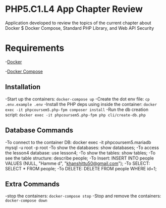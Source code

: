 # PHP5.C1.L4 App Chapter Review

Application developed to review the topics of the 
current chapter about Docker $ Docker Compose, Standard PHP Library, and Web API Security

# Requirements

-[Docker](https://docs.docker.com/engine/install/)

-[Docker Compose](https://docs.docker.com/compose/install/)

## Installation

-Start up the containers: `docker-compose up`
-Create the dot env file: `cp .env.example .env`
-Install the PHP deps using inside the container: `docker exec -it phpcoursem5.php-fpm composer install`
-Run the db creation script: `docker exec -it phpcoursem5.php-fpm php cli/create-db.php`

## Database Commands
-To connect to the container DB: docker exec -it phpcoursem5.mariadb mysql -u root -p root
-To show the databases: show databases;
-To access the lesson4 database: use lesson4;
-To show the tables: show tables;
-To see the table structure: describe people;
-To Insert: INSERT INTO people VALUES (NULL, "Hamme
d", "khanshittu50@gmail.com");
-To SELECT: SELECT * FROM people;
-To DELETE: DELETE FROM people WHERE id=1;

## Extra Commands
-stop the containers: `docker-compose stop`
-Stop and remove the containers: `docker-compose down`